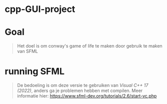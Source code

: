 # cpp-GUI-project
# Goal
> Het doel is om conway's game of life te maken door gebruik te maken van SFML

# running SFML
> De bedoeling is om deze versie te gebruiken van *Visual C++ 17 (2022)*, anders ga je problemen hebben met compilen. Meer informatie hier: https://www.sfml-dev.org/tutorials/2.6/start-vc.php
